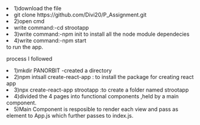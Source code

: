 <li>1)download the file</li>
<li>git clone https://github.com/Divi20/P_Assignment.git</li>
<li>2)open cmd </li>
<li>write command:-cd strootapp</li>
<li>3)write command:-npm init to install all the node module dependecies</li>
<li>4)write command:-npm start </li>
  to run the app.


process I followed

<li>1)mkdir PANORBIT -created a directory</li>
<li>2)npm intsall create-react-app : to install the package for creating react app</li>
<li>3)npx create-react-app strootapp :to create a folder named strootapp</li>
<li>4)divided the 4 pages into functional components ,held by a main component.</li>
<li>5)Main Component is resposible to render each view and pass as element to App.js which further passes to index.js.</li>

